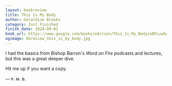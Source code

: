 ```yaml
---
layout: bookreview
title: This Is My Body
author: Geraldine Brooks
category: Just Finished
finish_date: 2024-09-02
book_url: https://www.google.com/books/edition/This_Is_My_Body/eBFLzwEACAAJ?hl=en
ogimage: bkreview_this_is_my_body.jpg
---
```

I had the basics from Bishop Barron's *Word on Fire* podcasts and lectures, but this was a great deeper dive.

Hit me up if you want a copy.

— ᴘ. ᴍ. ʙ.